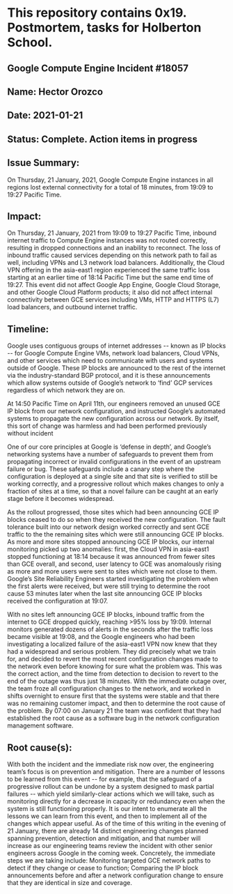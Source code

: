 <h1>This repository contains 0x19. Postmortem, tasks for Holberton School.</h1>

<h2>Google Compute Engine Incident #18057</h2>

<h2>Name: Hector Orozco</h2>
<h2>Date: 2021-01-21</h2>

<h2>Status: Complete. Action items in progress</h2>

<h2>Issue Summary:</h2>
<p>On Thursday, 21 January, 2021, Google Compute Engine instances in all regions
lost external connectivity for a total of 18 minutes,
from 19:09 to 19:27 Pacific Time.</p>

<h2>Impact:</h2>
<p>On Thursday, 21 January, 2021 from 19:09 to 19:27 Pacific Time, inbound
internet traffic to Compute Engine instances was not routed correctly,
resulting in dropped connections and an inability to reconnect.
The loss of inbound traffic caused services depending on this network
path to fail as well, including VPNs and L3 network load balancers.
Additionally, the Cloud VPN offering in the asia-east1 region experienced
the same traffic loss starting at an earlier time of 18:14 Pacific Time
but the same end time of 19:27.
This event did not affect Google App Engine, Google Cloud Storage, and other
Google Cloud Platform products; it also did not affect internal connectivity
between GCE services including VMs, HTTP and HTTPS (L7)
load balancers, and outbound internet traffic.</p>

<h2>Timeline:</h2>
<p>Google uses contiguous groups of internet addresses -- known as IP blocks --
for Google Compute Engine VMs, network load balancers, Cloud VPNs, and other
services which need to communicate with users and systems outside of Google.
These IP blocks are announced to the rest of the internet via
the industry-standard BGP protocol, and it is these announcements which allow
systems outside of Google’s network to ‘find’ GCP services regardless of
which network they are on.</p>

<p>At 14:50 Pacific Time on April 11th, our engineers removed an unused
GCE IP block from our network configuration, and instructed Google’s automated
systems to propagate the new configuration across our network.
By itself, this sort of change was harmless and had been performed
previously without incident</p>

<p>One of our core principles at Google is ‘defense in depth’, and Google’s
networking systems have a number of safeguards to prevent them from
propagating incorrect or invalid configurations in the event of an upstream
failure or bug.
These safeguards include a canary step where the configuration is deployed at
a single site and that site is verified to still be working correctly, and a
progressive rollout which makes changes to only a fraction of sites at
a time, so that a novel failure can be caught at an early stage before it
becomes widespread.</p>
<p>As the rollout progressed, those sites which had been announcing GCE IP
blocks ceased to do so when they received the new configuration.
The fault tolerance built into our network design worked correctly and sent
GCE traffic to the the remaining sites which were still announcing
GCE IP blocks. As more and more sites stopped announcing GCE IP
blocks, our internal monitoring picked up two anomalies: first, the Cloud VPN
in asia-east1 stopped functioning at 18:14 because it was announced from fewer
sites than GCE overall, and second, user latency to GCE was anomalously rising
as more and more users were sent to sites which were not close to them.
Google’s Site Reliability Engineers started investigating the problem when
the first alerts were received, but were still trying to determine the root
cause 53 minutes later when the last site announcing GCE IP blocks received the
configuration at 19:07.</p>

<p>With no sites left announcing GCE IP blocks, inbound traffic from the
internet to GCE dropped quickly, reaching >95% loss by 19:09.
Internal monitors generated dozens of alerts in the seconds after the traffic
loss became visible at 19:08, and the Google engineers who had been
investigating a localized failure of the asia-east1 VPN now knew that they
had a widespread and serious problem. They did precisely what we train
for, and decided to revert the most recent configuration changes made
to the network even before knowing for sure what the problem was.
This was the correct action, and the time from detection to decision to
revert to the end of the outage was thus just 18 minutes.
With the immediate outage over, the team froze all configuration changes
to the network, and worked in shifts overnight to ensure first that the systems
were stable and that there was no remaining customer impact, and then to
determine the root cause of the problem.
By 07:00 on January 21 the team was confident that they had established
the root cause as a software bug in the network configuration
management software.</p>

<h2>Root cause(s):</h2>
<p>With both the incident and the immediate risk now over, the engineering
team’s focus is on prevention and mitigation. There are a number of lessons
to be learned from this event -- for example, that the safeguard of a
progressive rollout can be undone by a system designed to mask partial
failures -- which yield similarly-clear actions which we will take, such as
monitoring directly for a decrease in capacity or redundancy even when the
system is still functioning properly. It is our intent to enumerate all
the lessons we can learn from this event, and then to implement all of the
changes which appear useful. As of the time of this writing in the evening of 21
January, there are already 14 distinct engineering changes planned spanning
prevention, detection and mitigation, and that number will increase as our
engineering teams review the incident with other senior engineers across
Google in the coming week. Concretely, the immediate steps we are taking
include:
Monitoring targeted GCE network paths to detect if they change or
cease to function;
Comparing the IP block announcements before and after a network
configuration change to ensure that they are identical in size and coverage.</p>
